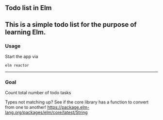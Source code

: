 ## Todo list in Elm
This is a simple todo list for the purpose of learning Elm.
---
### Usage

Start the app via
```
elm reactor
```

---
### Goal
Count total number of todo tasks

Types not matching up?
See if the core library has a function to convert from one to another!
https://package.elm-lang.org/packages/elm/core/latest/String
